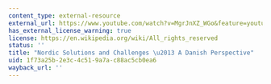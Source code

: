 ```yaml
---
content_type: external-resource
external_url: https://www.youtube.com/watch?v=MgrJnXZ_WGo&feature=youtu.be
has_external_license_warning: true
license: https://en.wikipedia.org/wiki/All_rights_reserved
status: ''
title: "Nordic Solutions and Challenges \u2013 A Danish Perspective"
uid: 1f73a25b-2e3c-4c51-9a7a-c88ac5cb0ea6
wayback_url: ''
---
```

